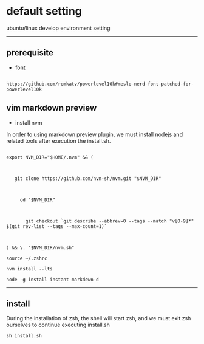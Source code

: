 # default setting

ubuntu/linux develop environment setting

---



##  prerequisite

* font

```

https://github.com/romkatv/powerlevel10k#meslo-nerd-font-patched-for-powerlevel10k

```

## vim markdown preview

* install nvm

In order to using markdown preview plugin, we must install nodejs and related tools after execution the install.sh.



```shell

export NVM_DIR="$HOME/.nvm" && (



   git clone https://github.com/nvm-sh/nvm.git "$NVM_DIR"



     cd "$NVM_DIR"



       git checkout `git describe --abbrev=0 --tags --match "v[0-9]*" $(git rev-list --tags --max-count=1)`



) && \. "$NVM_DIR/nvm.sh"

source ~/.zshrc

nvm install --lts

node -g install instant-markdown-d

```

___



## install

During the installation of zsh, the shell will start zsh, and we must exit zsh ourselves to continue executing install.sh

```shell
sh install.sh

```
